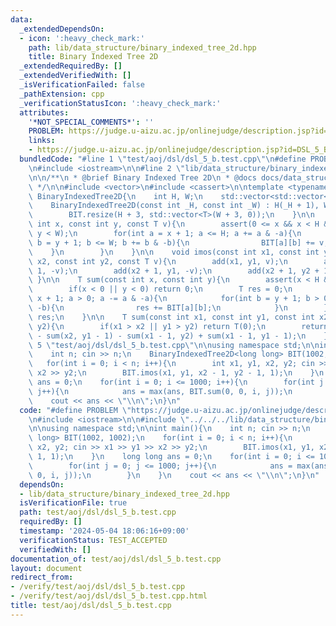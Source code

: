 ```yaml
---
data:
  _extendedDependsOn:
  - icon: ':heavy_check_mark:'
    path: lib/data_structure/binary_indexed_tree_2d.hpp
    title: Binary Indexed Tree 2D
  _extendedRequiredBy: []
  _extendedVerifiedWith: []
  _isVerificationFailed: false
  _pathExtension: cpp
  _verificationStatusIcon: ':heavy_check_mark:'
  attributes:
    '*NOT_SPECIAL_COMMENTS*': ''
    PROBLEM: https://judge.u-aizu.ac.jp/onlinejudge/description.jsp?id=DSL_5_B
    links:
    - https://judge.u-aizu.ac.jp/onlinejudge/description.jsp?id=DSL_5_B
  bundledCode: "#line 1 \"test/aoj/dsl/dsl_5_b.test.cpp\"\n#define PROBLEM \"https://judge.u-aizu.ac.jp/onlinejudge/description.jsp?id=DSL_5_B\"\
    \n#include <iostream>\n\n#line 2 \"lib/data_structure/binary_indexed_tree_2d.hpp\"\
    \n\n/**\n * @brief Binary Indexed Tree 2D\n * @docs docs/data_structure/binary_indexed_tree_2d.md\n\
    \ */\n\n#include <vector>\n#include <cassert>\n\ntemplate <typename T>\nstruct\
    \ BinaryIndexedTree2D{\n    int H, W;\n    std::vector<std::vector<T>> BIT;\n\
    \    BinaryIndexedTree2D(const int _H, const int _W) : H(_H + 1), W(_W + 1){\n\
    \        BIT.resize(H + 3, std::vector<T>(W + 3, 0));\n    }\n\n    void add(const\
    \ int x, const int y, const T v){\n        assert(0 <= x && x < H && 0 <= y &&\
    \ y < W);\n        for(int a = x + 1; a <= H; a += a & -a){\n            for(int\
    \ b = y + 1; b <= W; b += b & -b){\n                BIT[a][b] += v;\n        \
    \    }\n        }\n    }\n\n    void imos(const int x1, const int y1, const int\
    \ x2, const int y2, const T v){\n        add(x1, y1, v);\n        add(x1, y2 +\
    \ 1, -v);\n        add(x2 + 1, y1, -v);\n        add(x2 + 1, y2 + 1, v);\n   \
    \ }\n\n    T sum(const int x, const int y){\n        assert(x < H && y < W);\n\
    \        if(x < 0 || y < 0) return 0;\n        T res = 0;\n        for(int a =\
    \ x + 1; a > 0; a -= a & -a){\n            for(int b = y + 1; b > 0; b -= b &\
    \ -b){\n                res += BIT[a][b];\n            }\n        }\n        return\
    \ res;\n    }\n\n    T sum(const int x1, const int y1, const int x2, const int\
    \ y2){\n        if(x1 > x2 || y1 > y2) return T(0);\n        return sum(x2, y2)\
    \ - sum(x2, y1 - 1) - sum(x1 - 1, y2) + sum(x1 - 1, y1 - 1);\n    }\n};\n#line\
    \ 5 \"test/aoj/dsl/dsl_5_b.test.cpp\"\n\nusing namespace std;\n\nint main(){\n\
    \    int n; cin >> n;\n    BinaryIndexedTree2D<long long> BIT(1002, 1002);\n \
    \   for(int i = 0; i < n; i++){\n        int x1, y1, x2, y2; cin >> x1 >> y1 >>\
    \ x2 >> y2;\n        BIT.imos(x1, y1, x2 - 1, y2 - 1, 1);\n    }\n    long long\
    \ ans = 0;\n    for(int i = 0; i <= 1000; i++){\n        for(int j = 0; j <= 1000;\
    \ j++){\n            ans = max(ans, BIT.sum(0, 0, i, j));\n        }\n    }\n\
    \    cout << ans << \"\\n\";\n}\n"
  code: "#define PROBLEM \"https://judge.u-aizu.ac.jp/onlinejudge/description.jsp?id=DSL_5_B\"\
    \n#include <iostream>\n\n#include \"../../../lib/data_structure/binary_indexed_tree_2d.hpp\"\
    \n\nusing namespace std;\n\nint main(){\n    int n; cin >> n;\n    BinaryIndexedTree2D<long\
    \ long> BIT(1002, 1002);\n    for(int i = 0; i < n; i++){\n        int x1, y1,\
    \ x2, y2; cin >> x1 >> y1 >> x2 >> y2;\n        BIT.imos(x1, y1, x2 - 1, y2 -\
    \ 1, 1);\n    }\n    long long ans = 0;\n    for(int i = 0; i <= 1000; i++){\n\
    \        for(int j = 0; j <= 1000; j++){\n            ans = max(ans, BIT.sum(0,\
    \ 0, i, j));\n        }\n    }\n    cout << ans << \"\\n\";\n}\n"
  dependsOn:
  - lib/data_structure/binary_indexed_tree_2d.hpp
  isVerificationFile: true
  path: test/aoj/dsl/dsl_5_b.test.cpp
  requiredBy: []
  timestamp: '2024-05-04 18:06:16+09:00'
  verificationStatus: TEST_ACCEPTED
  verifiedWith: []
documentation_of: test/aoj/dsl/dsl_5_b.test.cpp
layout: document
redirect_from:
- /verify/test/aoj/dsl/dsl_5_b.test.cpp
- /verify/test/aoj/dsl/dsl_5_b.test.cpp.html
title: test/aoj/dsl/dsl_5_b.test.cpp
---
```

